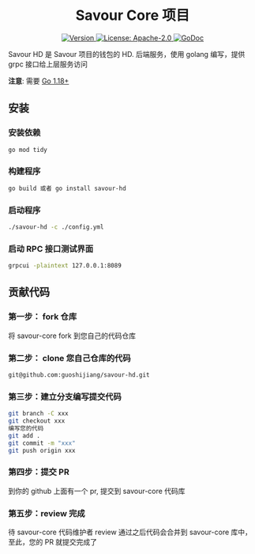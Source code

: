 <!--
parent:
  order: false
-->

<div align="center">
  <h1> Savour Core 项目 </h1>
</div>

<div align="center">
  <a href="https://github.com/SavourDao/savour-hd/releases/latest">
    <img alt="Version" src="https://img.shields.io/github/tag/SavourDao/savour-core.svg" />
  </a>
  <a href="https://github.com/SavourDao/savour-hd/blob/main/LICENSE">
    <img alt="License: Apache-2.0" src="https://img.shields.io/github/license/SavourDao/savour-core.svg" />
  </a>
  <a href="https://pkg.go.dev/github.com/SavourDao/savour-hd">
    <img alt="GoDoc" src="https://godoc.org/github.com/SavourDao/savour-hd?status.svg" />
  </a>
</div>

Savour HD 是 Savour 项目的钱包的 HD. 后端服务，使用 golang 编写，提供 grpc 接口给上层服务访问

**注意**: 需要 [Go 1.18+](https://golang.org/dl/)

## 安装

### 安装依赖
```bash
go mod tidy
```
### 构建程序
```bash
go build 或者 go install savour-hd
```

### 启动程序
```bash
./savour-hd -c ./config.yml
```

### 启动 RPC 接口测试界面

```bash
grpcui -plaintext 127.0.0.1:8089
```

## 贡献代码

### 第一步： fork 仓库

将 savour-core fork 到您自己的代码仓库

### 第二步： clone 您自己仓库的代码

```bash
git@github.com:guoshijiang/savour-hd.git
```

### 第三步：建立分支编写提交代码

```bash
git branch -C xxx
git checkout xxx
编写您的代码
git add .
git commit -m "xxx"
git push origin xxx
```

### 第四步：提交 PR

到你的 github 上面有一个 pr, 提交到 savour-core 代码库


### 第五步：review 完成

待 savour-core 代码维护者 review 通过之后代码会合并到 savour-core 库中，至此，您的 PR 就提交完成了 

